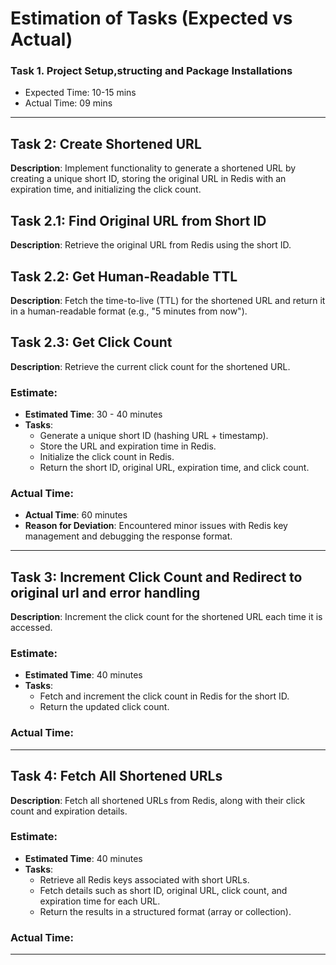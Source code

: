 # Estimation of Tasks (Expected vs Actual)
### Task 1. Project Setup,structing and Package Installations

-   Expected Time: 10-15 mins
-   Actual Time: 09 mins

---

## Task 2: **Create Shortened URL**
**Description**: Implement functionality to generate a shortened URL by creating a unique short ID, storing the original URL in Redis with an expiration time, and initializing the click count.

## Task 2.1: **Find Original URL from Short ID**
**Description**: Retrieve the original URL from Redis using the short ID.

## Task 2.2: **Get Human-Readable TTL**
**Description**: Fetch the time-to-live (TTL) for the shortened URL and return it in a human-readable format (e.g., "5 minutes from now").

## Task 2.3: **Get Click Count**
**Description**: Retrieve the current click count for the shortened URL.

### Estimate:
- **Estimated Time**: 30 - 40 minutes
- **Tasks**:
  - Generate a unique short ID (hashing URL + timestamp).
  - Store the URL and expiration time in Redis.
  - Initialize the click count in Redis.
  - Return the short ID, original URL, expiration time, and click count.

### Actual Time:
- **Actual Time**: 60 minutes
- **Reason for Deviation**: Encountered minor issues with Redis key management and debugging the response format.

---
## Task 3: **Increment Click Count and Redirect to original url and error handling**
**Description**: Increment the click count for the shortened URL each time it is accessed.

### Estimate:
- **Estimated Time**: 40 minutes
- **Tasks**:
  - Fetch and increment the click count in Redis for the short ID.
  - Return the updated click count.

### Actual Time:

---
## Task 4: **Fetch All Shortened URLs**
**Description**: Fetch all shortened URLs from Redis, along with their click count and expiration details.

### Estimate:
- **Estimated Time**: 40 minutes
- **Tasks**:
  - Retrieve all Redis keys associated with short URLs.
  - Fetch details such as short ID, original URL, click count, and expiration time for each URL.
  - Return the results in a structured format (array or collection).

### Actual Time:

---

